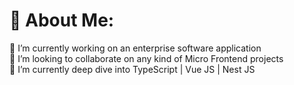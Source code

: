# 💫 About Me:
🔭 I’m currently working on an enterprise software application<br>👯 I’m looking to collaborate on any kind of Micro Frontend projects<br>🌱 I’m currently deep dive into TypeScript | Vue JS | Nest JS <br>


